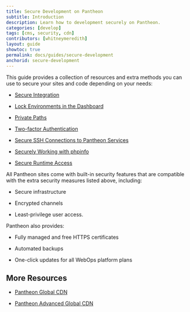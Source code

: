 ```yaml
---
title: Secure Development on Pantheon
subtitle: Introduction
description: Learn how to development securely on Pantheon.
categories: [develop]
tags: [cms, security, cdn]
contributors: [whitneymeredith]
layout: guide
showtoc: true
permalink: docs/guides/secure-development
anchorid: secure-development
---
```


This guide provides a collection of resources and extra methods you can use to secure your sites and code depending on your needs:

- [Secure Integration](/guides/secure-development/security-tool)

- [Lock Environments in the Dashboard](/guides/secure-development/security-tool)

- [Private Paths](/guides/secure-development/private-paths)

- [Two-factor Authentication](/guides/secure-development/two-factor-authentication)

- [Secure SSH Connections to Pantheon Services](/guides/secure-development/phpinfo)

- [Securely Working with phpinfo](/guides/secure-development/phpinfo)

- [Secure Runtime Access](/guides/secure-development/secure-runtime-access)


All Pantheon sites come with built-in security features that are compatible with the extra security measures listed above, including:

- Secure infrastructure

- Encrypted channels

- Least-privilege user access.

Pantheon also provides:

- Fully managed and free HTTPS certificates

- Automated backups 

- One-click updates for all WebOps platform plans


## More Resources

- [Pantheon Global CDN](/global-cdn)

- [Pantheon Advanced Global CDN](/guides/professional-services/advanced-global-cdn)